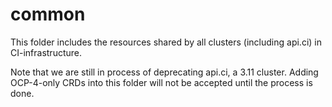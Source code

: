 # common

This folder includes the resources shared by all clusters (including api.ci) in CI-infrastructure.

Note that we are still in process of deprecating api.ci, a 3.11 cluster.
Adding OCP-4-only CRDs into this folder will not be accepted until the process is done.
